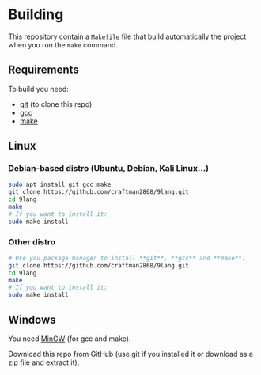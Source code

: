 # Building

This repository contain a [`Makefile`](../Makefile) file that build automatically the project when you run the `make` command.


## Requirements

To build you need:
  - [git](https://en.wikipedia.org/wiki/Git) (to clone this repo)
  - [gcc](https://en.wikipedia.org/wiki/GNU_Compiler_Collection)
  - [make](https://en.wikipedia.org/wiki/Make_\(software\))

## Linux

### Debian-based distro (Ubuntu, Debian, Kali Linux...)

```sh
sudo apt install git gcc make
git clone https://github.com/craftman2868/9lang.git
cd 9lang
make
# If you want to install it:
sudo make install
```

### Other distro

```sh
# Use you package manager to install **git**, **gcc** and **make**.
git clone https://github.com/craftman2868/9lang.git
cd 9lang
make
# If you want to install it:
sudo make install
```

## Windows

You need [MinGW](https://www.mingw-w64.org/downloads) (for gcc and make).

Download this repo from GitHub (use git if you installed it or download as a zip file and extract it).


